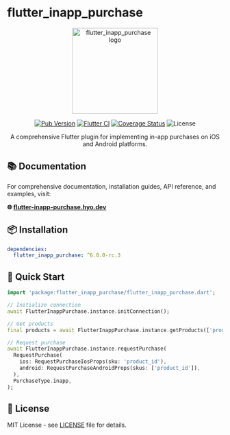 # flutter_inapp_purchase

<p align="center">
  <img src="https://flutter-inapp-purchase.hyo.dev/img/logo.png" width="200" alt="flutter_inapp_purchase logo" />
</p>

<p align="center">
  <a href="https://pub.dartlang.org/packages/flutter_inapp_purchase"><img src="https://img.shields.io/pub/v/flutter_inapp_purchase.svg?style=flat-square" alt="Pub Version" /></a>
  <a href="https://github.com/hyochan/flutter_inapp_purchase/actions/workflows/ci.yml"><img src="https://github.com/hyochan/flutter_inapp_purchase/actions/workflows/ci.yml/badge.svg" alt="Flutter CI" /></a>
  <a href="https://codecov.io/gh/hyochan/flutter_inapp_purchase"><img src="https://codecov.io/gh/hyochan/flutter_inapp_purchase/branch/main/graph/badge.svg?token=WXBlKvRB2G" alt="Coverage Status" /></a>
  <img src="https://img.shields.io/badge/license-MIT-blue.svg" alt="License" />
</p>

<p align="center">
  A comprehensive Flutter plugin for implementing in-app purchases on iOS and Android platforms.
</p>

## 📚 Documentation

For comprehensive documentation, installation guides, API reference, and examples, visit:

**🌐 [flutter-inapp-purchase.hyo.dev](https://flutter-inapp-purchase.hyo.dev)**

## 📦 Installation

```yaml
dependencies:
  flutter_inapp_purchase: ^6.0.0-rc.3
```

## 🔧 Quick Start

```dart
import 'package:flutter_inapp_purchase/flutter_inapp_purchase.dart';

// Initialize connection
await FlutterInappPurchase.instance.initConnection();

// Get products
final products = await FlutterInappPurchase.instance.getProducts(['product_id']);

// Request purchase
await FlutterInappPurchase.instance.requestPurchase(
  RequestPurchase(
    ios: RequestPurchaseIosProps(sku: 'product_id'),
    android: RequestPurchaseAndroidProps(skus: ['product_id']),
  ),
  PurchaseType.inapp,
);
```

## 📄 License

MIT License - see [LICENSE](LICENSE) file for details.
